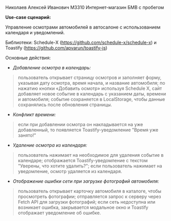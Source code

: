 Николаев Алексей Иванович M3310 Интернет-магазин БМВ с пробегом


**Use-case сценарий:**

Управление осмотрами автомобилей в автосалоне с использованием календаря и уведомлений.

Библиотеки: Schedule-X (https://github.com/schedule-x/schedule-x) и Toastify (https://github.com/apvarun/toastify-js)

Основные действия:
 
 - _Добавление осмотра в календарь:_ 
  > пользователь открывает страницу осмотров и заполняет форму, указывая дату осмотра, время начала, и название автомобиля;
  > по нажатию кнопки «Добавить осмотр» используя Schedule X, сайт добавляет новое событие в календарь с указанием даты, времени и автомобиля;
  > событие сохраняется в LocalStorage, чтобы данные сохранялись после обновления страницы.

 - _Конфликт времени:_
  > если при добавлении осмотра он накладывается на уже добавленный, то появляется Toastify-уведомление "Время уже занято!"

 - _Удаление осмотра из календаря:_
  > пользователь  нажимает на необходимое для удаления событие в календаре;
  > отображается Toastify-уведомление с текстом "Уверены, что хотите удалить?";
  > если пользователь нажимает на уведомление, осмотр удаляется из календаря.

 - _Отображение ошибки сети при загрузке фотографий автомобиля:_
  > пользователь открывает карточку автомобиля в каталоге, чтобы просмотреть фотографии;
  > отправляется запрос к серверу через Fetch API для загрузки фотографий;
  > если сеть недоступна или возникает ошибка, закрывается модальное окно и Toastify отображает уведомление об ошибке.

